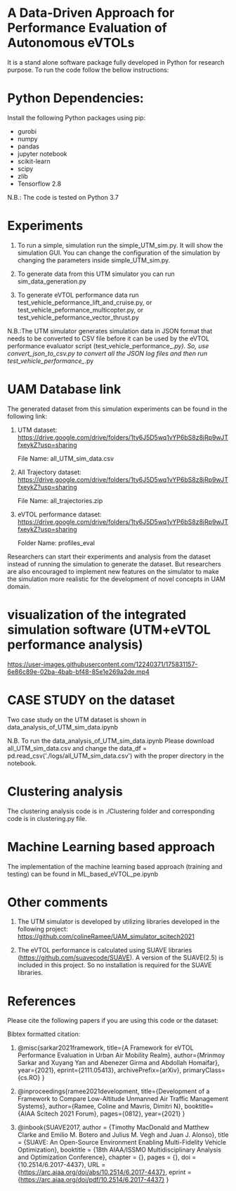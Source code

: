 # A Data-Driven Approach for Performance Evaluation of Autonomous eVTOLs

It is a stand alone software package fully developed in Python for research purpose. To run the code follow the bellow instructions:

# Python Dependencies:
Install the following Python packages using pip: 
  - gurobi
  - numpy
  - pandas
  - jupyter notebook
  - scikit-learn
  - scipy
  - zlib
  - Tensorflow 2.8

N.B.: The code is tested on Python 3.7

# Experiments
1. To run a simple, simulation run the simple_UTM_sim.py. It will show the simulation GUI. 
You can change the configuration of the simulation by changing the parameters inside simple_UTM_sim.py.

2. To generate data from this UTM simulator you can run sim_data_generation.py

3. To generate eVTOL performance data run test_vehicle_peformance_lift_and_cruise.py, or test_vehicle_peformance_multicopter.py, or test_vehicle_peformance_vector_thrust.py  

N.B.:The UTM simulator generates simulation data in JSON format that needs to be converted to CSV file before it can be used by the eVTOL performance evaluator script (test_vehicle_performance_*.py). So, use convert_json_to_csv.py to convert all the JSON log files and then run test_vehicle_performance_*.py  

# UAM Database link
The generated dataset from this simulation experiments can be found in the following link:

1. UTM dataset: https://drive.google.com/drive/folders/1ty6J5D5wq1vYP6bS8z8jRp9wJTfxeykZ?usp=sharing
   
   File Name: all_UTM_sim_data.csv

2. All Trajectory dataset: https://drive.google.com/drive/folders/1ty6J5D5wq1vYP6bS8z8jRp9wJTfxeykZ?usp=sharing 
    
   File Name: all_trajectories.zip

3. eVTOL performance dataset: https://drive.google.com/drive/folders/1ty6J5D5wq1vYP6bS8z8jRp9wJTfxeykZ?usp=sharing
   
   Folder Name: profiles_eval

Researchers can start their experiments and analysis from the dataset instead of running the simulation to generate the dataset.
But researchers are also encouraged to implement new features on the simulator to make the simulation more realistic for the development of novel concepts in UAM domain. 

# visualization of the integrated simulation software (UTM+eVTOL performance analysis) 


https://user-images.githubusercontent.com/12240371/175831157-6e86c89e-02ba-4bab-bf48-85e1e269a2de.mp4



# CASE STUDY on the dataset
Two case study on the UTM dataset is shown in data_analysis_of_UTM_sim_data.ipynb 

N.B. To run the data_analysis_of_UTM_sim_data.ipynb Please download all_UTM_sim_data.csv and change the data_df = pd.read_csv('./logs/all_UTM_sim_data.csv') with the proper directory in the notebook.

# Clustering analysis
The clustering analysis code is in ./Clustering folder and corresponding code is in clustering.py file.

# Machine Learning based approach
The implementation of the machine learning based approach (training and testing) can be found in ML_based_eVTOL_pe.ipynb

# Other comments
1. The UTM simulator is developed by utilizing libraries developed in the following project:
https://github.com/colineRamee/UAM_simulator_scitech2021

2. The eVTOL performance is calculated using SUAVE libraries (https://github.com/suavecode/SUAVE).
A version of the SUAVE(2.5) is included in this project. So no installation is required for the SUAVE libraries.

# References
Please cite the following papers if you are using this code or the dataset:

Bibtex formatted citation:

1. @misc{sarkar2021framework, 
   title={A Framework for eVTOL Performance Evaluation in Urban Air Mobility Realm}, 
   author={Mrinmoy Sarkar and Xuyang Yan and Abenezer Girma and Abdollah Homaifar}, 
   year={2021}, 
   eprint={2111.05413}, 
   archivePrefix={arXiv}, 
   primaryClass={cs.RO} 
   }

2. @inproceedings{ramee2021development,
   title={Development of a Framework to Compare Low-Altitude Unmanned Air Traffic Management Systems},
   author={Ramee, Coline and Mavris, Dimitri N},
   booktitle={AIAA Scitech 2021 Forum},
   pages={0812},
   year={2021}
   }

3. @inbook{SUAVE2017,
   author = {Timothy MacDonald and Matthew Clarke and Emilio M. Botero and Julius M. Vegh and Juan J. Alonso},
   title = {SUAVE: An Open-Source Environment Enabling Multi-Fidelity Vehicle Optimization},
   booktitle = {18th AIAA/ISSMO Multidisciplinary Analysis and Optimization Conference},
   chapter = {},
   pages = {},
   doi = {10.2514/6.2017-4437},
   URL = {https://arc.aiaa.org/doi/abs/10.2514/6.2017-4437},
   eprint = {https://arc.aiaa.org/doi/pdf/10.2514/6.2017-4437}
   }
